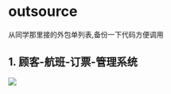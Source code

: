 # outsource
 从同学那里接的外包单列表,备份一下代码方便调用

## 1. 顾客-航班-订票-管理系统
![](https://i.loli.net/2019/01/07/5c3247db87a81.gif)